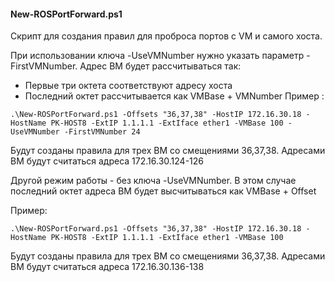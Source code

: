 #### New-ROSPortForward.ps1

Скрипт для создания правил для проброса портов с VM и самого хоста.

При использовании ключа -UseVMNumber нужно указать параметр -FirstVMNumber. Адрес ВМ будет рассчитываться так:
- Первые три октета соответствуют адресу хоста
- Последний октет рассчитывается как VMBase + VMNumber
Пример :

```
.\New-ROSPortForward.ps1 -Offsets "36,37,38" -HostIP 172.16.30.18 -HostName PK-HOST8 -ExtIP 1.1.1.1 -ExtIface ether1 -VMBase 100 -UseVMNumber -FirstVMNumber 24
```

Будут созданы правила для трех ВМ со смещениями 36,37,38. Адресами ВМ будут считаться адреса 172.16.30.124-126 

Другой режим работы - без ключа -UseVMNumber. В этом случае последний октет адреса ВМ будет высчитываться как VMBase + Offset

Пример:
```
.\New-ROSPortForward.ps1 -Offsets "36,37,38" -HostIP 172.16.30.18 -HostName PK-HOST8 -ExtIP 1.1.1.1 -ExtIface ether1 -VMBase 100
```
Будут созданы правила для трех ВМ со смещениями 36,37,38. Адресами ВМ будут считаться адреса 172.16.30.136-138

